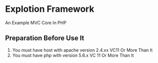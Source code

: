 # Explotion Framework
An Example MVC Core In PHP
## Preparation Before Use It
1. You must have host with apache version 2.4.xx VC11 Or More Than It
2. You must have php with version 5.6.x VC 11 Or More Than It

